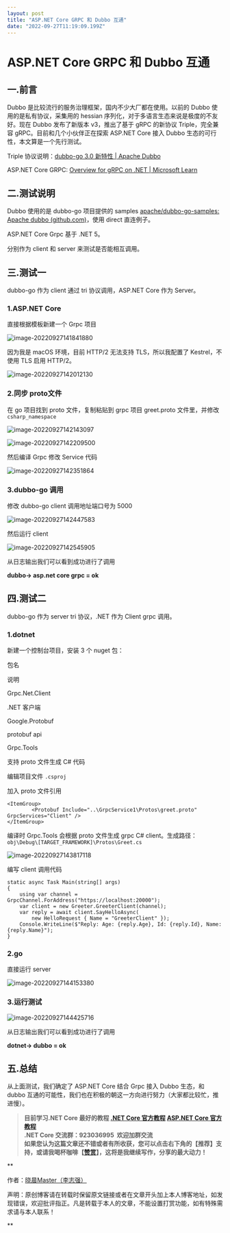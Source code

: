 ```yaml
---
layout: post
title: "ASP.NET Core GRPC 和 Dubbo 互通"
date: "2022-09-27T11:19:09.199Z"
---
```

ASP.NET Core GRPC 和 Dubbo 互通
============================

一.前言
----

Dubbo 是比较流行的服务治理框架，国内不少大厂都在使用。以前的 Dubbo 使用的是私有协议，采集用的 hessian 序列化，对于多语言生态来说是极度的不友好。现在 Dubbo 发布了新版本 v3，推出了基于 gRPC 的新协议 Triple，完全兼容 gRPC。目前和几个小伙伴正在探索 ASP.NET Core 接入 Dubbo 生态的可行性，本文算是一个先行测试。

Triple 协议说明：[dubbo-go 3.0 新特性 | Apache Dubbo](https://dubbo.apache.org/zh/docs3-v2/golang-sdk/concept/more/3.0_feature/)

ASP.NET Core GRPC: [Overview for gRPC on .NET | Microsoft Learn](https://learn.microsoft.com/en-us/aspnet/core/grpc/?view=aspnetcore-6.0)

二.测试说明
------

Dubbo 使用的是 dubbo-go 项目提供的 samples [apache/dubbo-go-samples: Apache dubbo (github.com)](https://github.com/apache/dubbo-go-samples)，使用 direct 直连例子。

ASP.NET Core Grpc 基于 .NET 5。

分别作为 client 和 server 来测试是否能相互调用。

三.测试一
-----

dubbo-go 作为 client 通过 tri 协议调用，ASP.NET Core 作为 Server。

### 1.ASP.NET Core

直接根据模板新建一个 Grpc 项目

![image-20220927141841880](https://img2022.cnblogs.com/blog/668104/202209/668104-20220927151954333-779866264.png)

因为我是 macOS 环境，目前 HTTP/2 无法支持 TLS，所以我配置了 Kestrel，不使用 TLS 启用 HTTP/2。

![image-20220927142012130](https://img2022.cnblogs.com/blog/668104/202209/668104-20220927151953904-537752012.png)

### 2.同步 proto文件

在 go 项目找到 proto 文件，复制粘贴到 grpc 项目 greet.proto 文件里，并修改 `csharp_namespace`

![image-20220927142143097](https://img2022.cnblogs.com/blog/668104/202209/668104-20220927151953408-1687003136.png)

![image-20220927142209500](https://img2022.cnblogs.com/blog/668104/202209/668104-20220927151952997-1154319517.png)

然后编译 Grpc 修改 Service 代码

![image-20220927142351864](https://img2022.cnblogs.com/blog/668104/202209/668104-20220927151952397-344159090.png)

### 3.dubbo-go 调用

修改 dubbo-go client 调用地址端口号为 5000

![image-20220927142447583](https://img2022.cnblogs.com/blog/668104/202209/668104-20220927151951792-375101056.png)

然后运行 client

![image-20220927142545905](https://img2022.cnblogs.com/blog/668104/202209/668104-20220927151951301-1541642819.png)

从日志输出我们可以看到成功进行了调用

**dubbo-> asp.net core grpc = ok**

四.测试二
-----

dubbo-go 作为 server tri 协议，.NET 作为 Client grpc 调用。

### 1.dotnet

新建一个控制台项目，安装 3 个 nuget 包：

包名

说明

Grpc.Net.Client

.NET 客户端

Google.Protobuf

protobuf api

Grpc.Tools

支持 proto 文件生成 C# 代码

编辑项目文件 `.csproj`

加入 proto 文件引用

    <ItemGroup>
            <Protobuf Include="..\GrpcService1\Protos\greet.proto" GrpcServices="Client" />
    </ItemGroup>
    

编译时 Grpc.Tools 会根据 proto 文件生成 grpc C# client。生成路径：`obj\Debug\[TARGET_FRAMEWORK]\Protos\Greet.cs`

![image-20220927143817118](https://img2022.cnblogs.com/blog/668104/202209/668104-20220927151950780-1627346199.png)

编写 client 调用代码

    static async Task Main(string[] args)
    {
        using var channel = GrpcChannel.ForAddress("https://localhost:20000");
        var client = new Greeter.GreeterClient(channel);
        var reply = await client.SayHelloAsync(
            new HelloRequest { Name = "GreeterClient" });
        Console.WriteLine($"Reply: Age: {reply.Age}, Id: {reply.Id}, Name: {reply.Name}");
    }
    

### 2.go

直接运行 server

![image-20220927144153380](https://img2022.cnblogs.com/blog/668104/202209/668104-20220927151949898-462758911.png)

### 3.运行测试

![image-20220927144425716](https://img2022.cnblogs.com/blog/668104/202209/668104-20220927151948086-1873872620.png)

从日志输出我们可以看到成功进行了调用

**dotnet-> dubbo = ok**

五.总结
----

从上面测试，我们确定了 ASP.NET Core 结合 Grpc 接入 Dubbo 生态，和 dubbo 互通的可能性，我们也在积极的朝这一方向进行努力（大家都比较忙，推进慢）。

> **目前学习.NET Core 最好的教程 [.NET Core 官方教程](https://docs.microsoft.com/zh-cn/dotnet/core/get-started/?WT.mc_id=DT-MVP-5003133) [ASP.NET Core 官方教程](https://docs.microsoft.com/zh-cn/aspnet/core/getting-started/?WT.mc_id=DT-MVP-5003133)**  
> **.NET Core 交流群：923036995  欢迎加群交流**  
> **如果您认为这篇文章还不错或者有所收获，您可以点击右下角的【推荐】支持，或请我喝杯咖啡【[赞赏](https://www.cnblogs.com/stulzq/gallery/image/244634.html)】，这将是我继续写作，分享的最大动力！**

**

作者：[晓晨Master（李志强）](http://www.cnblogs.com/stulzq)

声明：原创博客请在转载时保留原文链接或者在文章开头加上本人博客地址，如发现错误，欢迎批评指正。凡是转载于本人的文章，不能设置打赏功能，如有特殊需求请与本人联系！



**